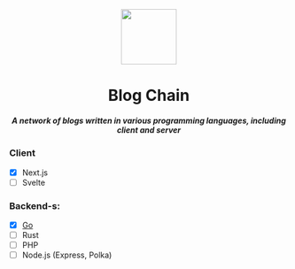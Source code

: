 <div align="center">
  <img width="100" height="100" src="https://github.com/zikwall/blogchain/blob/master/screenshots/bc_300.png">
  <h1>Blog Chain</h1>
  <h5>A network of blogs written in various programming languages, including client and server</h5>
</div>

### Client

- [x] Next.js
- [ ] Svelte

### Backend-s:

- [x] [Go](https://github.com/zikwall/blogchain-go)
- [ ] Rust
- [ ] PHP
- [ ] Node.js (Express, Polka)